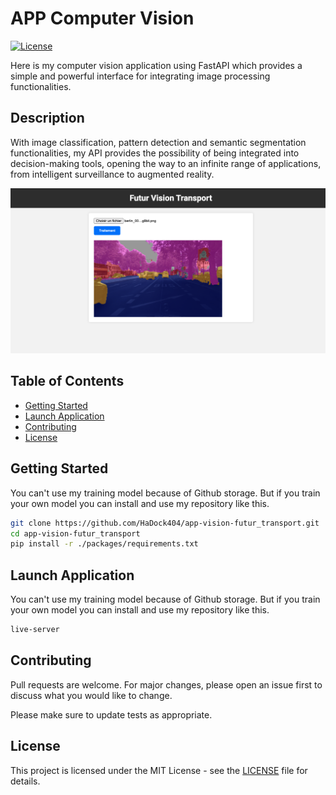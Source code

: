 # APP Computer Vision

[![License](https://img.shields.io/badge/license-MIT-blue.svg)](LICENSE)

Here is my computer vision application using FastAPI which provides a simple and powerful interface for integrating image processing functionalities.   

## Description  

With image classification, pattern detection and semantic segmentation functionalities, my API provides the possibility of being integrated into decision-making tools, opening the way to an infinite range of applications, from intelligent surveillance to augmented reality.  

![Example](./documentation/example.png)

## Table of Contents

- [Getting Started](#Getting-Started)
- [Launch Application](#Launch-Application)
- [Contributing](#Contributing)
- [License](#License)  

## Getting Started  

You can't use my training model because of Github storage. But if you train your own model you can install and use my repository like this.  

```bash
git clone https://github.com/HaDock404/app-vision-futur_transport.git
cd app-vision-futur_transport
pip install -r ./packages/requirements.txt
```  

## Launch Application  

You can't use my training model because of Github storage. But if you train your own model you can install and use my repository like this.  

```bash
live-server
```  

## Contributing

Pull requests are welcome. For major changes, please open an issue first
to discuss what you would like to change.

Please make sure to update tests as appropriate.

## License  

This project is licensed under the MIT License - see the [LICENSE](./LICENSE) file for details.